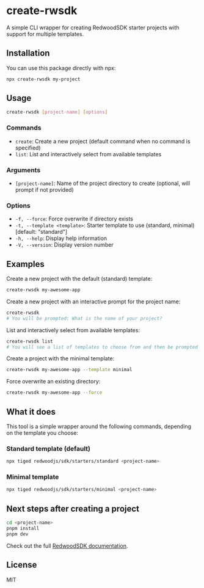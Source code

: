 # create-rwsdk

A simple CLI wrapper for creating RedwoodSDK starter projects with support for multiple templates.

## Installation

You can use this package directly with npx:

```bash
npx create-rwsdk my-project
```

## Usage

```bash
create-rwsdk [project-name] [options]
```

### Commands

- `create`: Create a new project (default command when no command is specified)
- `list`: List and interactively select from available templates

### Arguments

- `[project-name]`: Name of the project directory to create (optional, will prompt if not provided)

### Options

- `-f, --force`: Force overwrite if directory exists
- `-t, --template <template>`: Starter template to use (standard, minimal) [default: "standard"]
- `-h, --help`: Display help information
- `-V, --version`: Display version number

## Examples

Create a new project with the default (standard) template:

```bash
create-rwsdk my-awesome-app
```

Create a new project with an interactive prompt for the project name:

```bash
create-rwsdk
# You will be prompted: What is the name of your project?
```

List and interactively select from available templates:

```bash
create-rwsdk list
# You will see a list of templates to choose from and then be prompted for a project name
```

Create a project with the minimal template:

```bash
create-rwsdk my-awesome-app --template minimal
```

Force overwrite an existing directory:

```bash
create-rwsdk my-awesome-app --force
```

## What it does

This tool is a simple wrapper around the following commands, depending on the template you choose:

### Standard template (default)

```bash
npx tiged redwoodjs/sdk/starters/standard <project-name>
```

### Minimal template

```bash
npx tiged redwoodjs/sdk/starters/minimal <project-name>
```

## Next steps after creating a project

```bash
cd <project-name>
pnpm install
pnpm dev
```

Check out the full [RedwoodSDK documentation](https://rwsdk.com/docs).

## License

MIT
